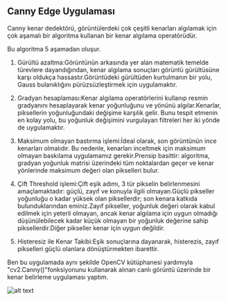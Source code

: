 ## Canny Edge Uygulaması

Canny kenar dedektörü, görüntülerdeki çok çeşitli kenarları algılamak için çok aşamalı bir algoritma kullanan bir kenar algılama operatörüdür.

Bu algoritma 5 aşamadan oluşur.

1. Gürültü azaltma:Görüntünün arkasında yer alan matematik temelde türevlere dayandığından, kenar algılama sonuçları görüntü gürültüsüne karşı oldukça hassastır.Görüntüdeki gürültüden kurtulmanın bir yolu, Gauss bulanıklığını pürüzsüzleştirmek için uygulamaktır.

2. Gradyan hesaplaması:Kenar algılama operatörlerini kullanıp resmin gradyanını hesaplayarak kenar yoğunluğunu ve yönünü algılar.Kenarlar, piksellerin yoğunluğundaki değişime karşılık gelir. Bunu tespit etmenin en kolay yolu, bu yoğunluk değişimini vurgulayan filtreleri her iki yönde de uygulamaktır.

3. Maksimum olmayan bastırma işlemi:İdeal olarak, son görüntünün ince kenarları olmalıdır. Bu nedenle, kenarları inceltmek için maksimum olmayan baskılama uygulamamız gerekir.Prensip basittir: algoritma, gradyan yoğunluk matrisi üzerindeki tüm noktalardan geçer ve kenar yönlerinde maksimum değeri olan pikselleri bulur.

4. Çift Threshold işlemi:Çift eşik adımı, 3 tür pikselin belirlenmesini amaçlamaktadır: güçlü, zayıf ve konuyla ilgili olmayan.Güçlü pikseller yoğunluğu o kadar yüksek olan piksellerdir; son kenara katkıda bulunduklarından eminiz.Zayıf pikseller, yoğunluk değeri olarak kabul edilmek için yeterli olmayan, ancak kenar algılama için uygun olmadığı düşünülebilecek kadar küçük olmayan bir yoğunluk değerine sahip piksellerdir.Diğer pikseller kenar için uygun değildir.

5. Histeresiz ile Kenar Takibi:Eşik sonuçlarına dayanarak, histerezis, zayıf pikselleri güçlü olanlara dönüştürmekten ibarettir.

Ben bu uygulamada aynı şekilde OpenCV kütüphanesi yardımıyla "cv2.Canny()"fonksiyonunu kullanarak alınan canlı görüntü üzerinde bir kenar belirleme uygulaması yaptım.

![alt text](https://github.com/fatihawk/GoruntuIslemeTeknikleri/blob/master/CannyEdge%20Uygulamas%C4%B1/Kenar.png)

